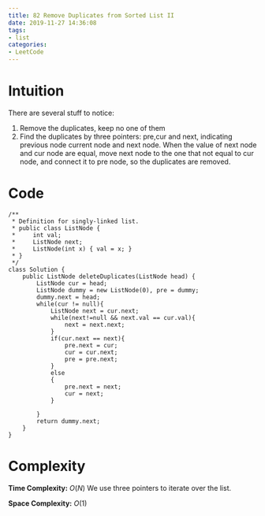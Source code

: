 ```yaml
---
title: 82 Remove Duplicates from Sorted List II
date: 2019-11-27 14:36:08
tags:
- list
categories:
- LeetCode
---
```

# Intuition
There are several stuff to notice:
1. Remove the duplicates, keep no one of them
2. Find the duplicates by three pointers: pre,cur and next, indicating previous node current node and next node. When the value of next node and cur node are equal, move next node to the one that not equal to cur node, and connect it to pre node, so the duplicates are removed.

# Code
```
/**
 * Definition for singly-linked list.
 * public class ListNode {
 *     int val;
 *     ListNode next;
 *     ListNode(int x) { val = x; }
 * }
 */
class Solution {
    public ListNode deleteDuplicates(ListNode head) {
        ListNode cur = head;
        ListNode dummy = new ListNode(0), pre = dummy;
        dummy.next = head;
        while(cur != null){
            ListNode next = cur.next;
            while(next!=null && next.val == cur.val){
                next = next.next;
            }
            if(cur.next == next){
                pre.next = cur;
                cur = cur.next;
                pre = pre.next;
            }
            else
            {
                pre.next = next;
                cur = next;
            }
            
        }
        return dummy.next;
    }
}
```
# Complexity
**Time Complexity:** $O(N)$ We use three pointers to iterate over the list.

**Space Complexity:** $O(1)$
